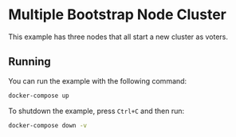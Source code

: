 # Multiple Bootstrap Node Cluster

This example has three nodes that all start a new cluster as voters.

## Running

You can run the example with the following command:

```bash
docker-compose up
```

To shutdown the example, press `Ctrl+C` and then run:

```bash
docker-compose down -v
```
